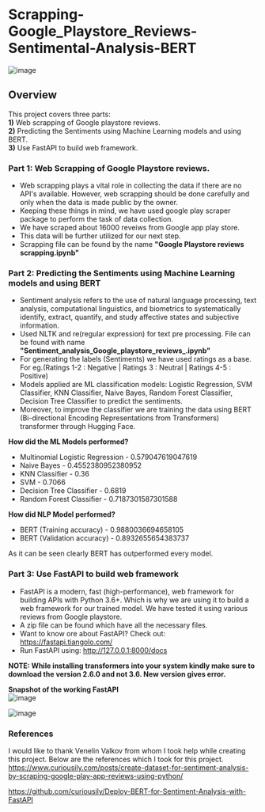 # Scrapping-Google_Playstore_Reviews-Sentimental-Analysis-BERT

![image](https://user-images.githubusercontent.com/68136798/95117417-2fee1200-070e-11eb-9d10-af0d57f4f069.png)

## Overview
This project covers three parts:  
**1)** Web scrapping of Google playstore reviews.  
**2)** Predicting the Sentiments using Machine Learning models and using BERT.   
**3)** Use FastAPI to build web framework.

### Part 1: Web Scrapping of Google Playstore reviews.
- Web scrapping plays a vital role in collecting the data if there are no API's available. However, web scrapping should be done carefully and only when the data is made public by the owner.
- Keeping these things in mind, we have used google play scraper package to perform the task of data collection.
- We have scraped about 16000 reveiws from Google app play store.
- This data will be further utilized for our next step.
- Scrapping file can be found by the name **"Google Playstore reviews scrapping.ipynb"**

### Part 2: Predicting the Sentiments using Machine Learning models and using BERT
- Sentiment analysis refers to the use of natural language processing, text analysis, computational linguistics, and biometrics to systematically identify, extract, quantify, and study affective states and subjective information.
- Used NLTK and re(regular expression) for text pre processing. File can be found with name **"Sentiment_analysis_Google_playstore_reviews_.ipynb"**
- For generating the labels (Sentiments) we have used ratings as a base. For eg.(Ratings 1-2 : Negative | Ratings 3 : Neutral | Ratings 4-5 : Positive)
- Models applied are ML classification models: Logistic Regression, SVM Classifier, KNN Classifier, Naive Bayes, Random Forest Classifier, Decision Tree Classifier to predict the sentiments.
- Moreover, to improve the classifier we are training the data using BERT (Bi-directional Encoding Representations from Transformers) transformer through Hugging Face.

**How did the ML Models performed?**  
- Multinomial Logistic Regression - 0.579047619047619  
- Naive Bayes - 0.4552380952380952  
- KNN Classifier - 0.36  
- SVM - 0.7066  
- Decision Tree Classifier - 0.6819  
- Random Forest Classifier - 0.7187301587301588  

**How did NLP Model performed?**
- BERT (Training accuracy) - 0.9880036694658105
- BERT (Validation accuracy) - 0.8932655654383737

As it can be seen clearly BERT has outperformed every model.

### Part 3: Use FastAPI to build web framework
- FastAPI is a modern, fast (high-performance), web framework for building APIs with Python 3.6+. Which is why we are using it to build a web framework for our trained model. We have tested it using various reviews from Google playstore.
- A zip file can be found which have all the necessary files.
- Want to know ore about FastAPI? Check out: https://fastapi.tiangolo.com/
- Run FastAPI using: http://127.0.0.1:8000/docs

**NOTE: While installing transformers into your system kindly make sure to download the version 2.6.0 and not 3.6. New version gives error.**

**Snapshot of the working FastAPI**  
![image](https://user-images.githubusercontent.com/68136798/95124985-f02d2780-0719-11eb-85cc-2e9b1c11eea8.png)

![image](https://user-images.githubusercontent.com/68136798/95124994-f3c0ae80-0719-11eb-9757-09b1f673d695.png)

### References
I would like to thank Venelin Valkov from whom I took help while creating this project. Below are the references which I took for this project.  
https://www.curiousily.com/posts/create-dataset-for-sentiment-analysis-by-scraping-google-play-app-reviews-using-python/

https://github.com/curiousily/Deploy-BERT-for-Sentiment-Analysis-with-FastAPI
